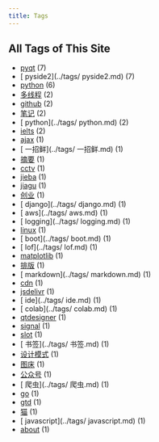```yaml
---
title: Tags
---
```

## All Tags of This Site
* [pyqt](../tags/pyqt.md) (7)
* [ pyside2](../tags/ pyside2.md) (7)
* [python](../tags/python.md) (6)
* [多线程](../tags/多线程.md) (2)
* [github](../tags/github.md) (2)
* [笔记](../tags/笔记.md) (2)
* [ python](../tags/ python.md) (2)
* [ielts](../tags/ielts.md) (2)
* [ajax](../tags/ajax.md) (1)
* [ 一招鲜](../tags/ 一招鲜.md) (1)
* [摘要](../tags/摘要.md) (1)
* [cctv](../tags/cctv.md) (1)
* [jieba](../tags/jieba.md) (1)
* [jiagu](../tags/jiagu.md) (1)
* [创业](../tags/创业.md) (1)
* [ django](../tags/ django.md) (1)
* [ aws](../tags/ aws.md) (1)
* [ logging](../tags/ logging.md) (1)
* [linux](../tags/linux.md) (1)
* [ boot](../tags/ boot.md) (1)
* [ lof](../tags/ lof.md) (1)
* [matplotlib](../tags/matplotlib.md) (1)
* [排版](../tags/排版.md) (1)
* [ markdown](../tags/ markdown.md) (1)
* [cdn](../tags/cdn.md) (1)
* [jsdelivr](../tags/jsdelivr.md) (1)
* [ ide](../tags/ ide.md) (1)
* [ colab](../tags/ colab.md) (1)
* [qtdesigner](../tags/qtdesigner.md) (1)
* [signal](../tags/signal.md) (1)
* [slot](../tags/slot.md) (1)
* [ 书签](../tags/ 书签.md) (1)
* [设计模式](../tags/设计模式.md) (1)
* [图床](../tags/图床.md) (1)
* [公众号](../tags/公众号.md) (1)
* [ 爬虫](../tags/ 爬虫.md) (1)
* [go](../tags/go.md) (1)
* [gtd](../tags/gtd.md) (1)
* [猫](../tags/猫.md) (1)
* [ javascript](../tags/ javascript.md) (1)
* [about](../tags/about.md) (1)
